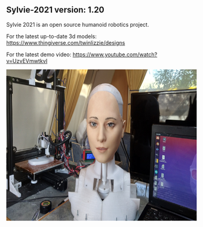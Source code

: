 
## Sylvie-2021 version: 1.20

Sylvie 2021 is an open source humanoid robotics project.

For the latest up-to-date 3d models:
https://www.thingiverse.com/twinlizzie/designs

For the latest demo video:
https://www.youtube.com/watch?v=UzvEVmwtkvI

<img src="https://raw.githubusercontent.com/TwinLizzie/Sylvie-2021/master/images/Sylvie2021_PHOTO01.jpg" height="400"/>

